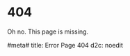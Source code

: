 # 404

Oh no. This page is missing.

<script>
var drf_new = {
    "sourcepath": "source/",
    "prefill": "/example.md",
    "sourceextension": ".md"
}
</script>

#meta#
title: Error Page 404
d2c: noedit
